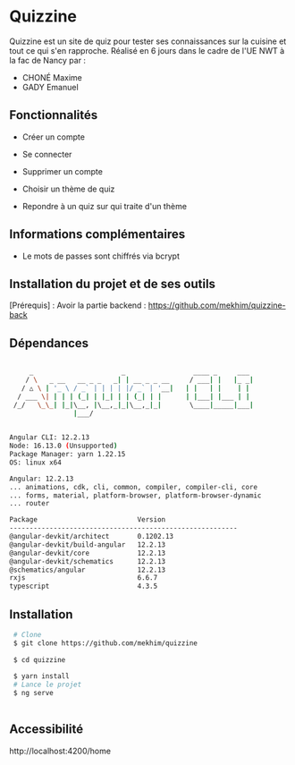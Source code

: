 # Quizzine

Quizzine est un site de quiz pour tester ses connaissances sur la cuisine et tout ce qui s'en rapproche.
Réalisé en 6 jours dans le cadre de l'UE NWT à la fac de Nancy par :

  - CHONÉ Maxime
  - GADY Emanuel

## Fonctionnalités

  - Créer un compte
  - Se connecter
  - Supprimer un compte
 
  - Choisir un thème de quiz
  - Repondre à un quiz sur qui traite d'un thème 


## Informations complémentaires

  - Le mots de passes sont chiffrés via bcrypt

## Installation du projet et de ses outils 
  [Prérequis] : Avoir la partie backend : https://github.com/mekhim/quizzine-back
  
## Dépendances 

```bash

     _                      _                 ____ _     ___
    / \   _ __   __ _ _   _| | __ _ _ __     / ___| |   |_ _|
   / △ \ | '_ \ / _` | | | | |/ _` | '__|   | |   | |    | |
  / ___ \| | | | (_| | |_| | | (_| | |      | |___| |___ | |
 /_/   \_\_| |_|\__, |\__,_|_|\__,_|_|       \____|_____|___|
                |___/
    

Angular CLI: 12.2.13
Node: 16.13.0 (Unsupported)
Package Manager: yarn 1.22.15
OS: linux x64

Angular: 12.2.13
... animations, cdk, cli, common, compiler, compiler-cli, core
... forms, material, platform-browser, platform-browser-dynamic
... router

Package                         Version
---------------------------------------------------------
@angular-devkit/architect       0.1202.13
@angular-devkit/build-angular   12.2.13
@angular-devkit/core            12.2.13
@angular-devkit/schematics      12.2.13
@schematics/angular             12.2.13
rxjs                            6.6.7
typescript                      4.3.5


```

## Installation

```bash
 # Clone
 $ git clone https://github.com/mekhim/quizzine
  
 $ cd quizzine
  
 $ yarn install
 # Lance le projet 
 $ ng serve
  
  ```
  
## Accessibilité 

http://localhost:4200/home

